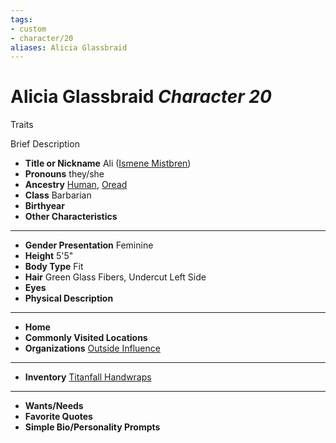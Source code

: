 ```yaml
---
tags:
- custom
- character/20
aliases: Alicia Glassbraid
---
```

# Alicia Glassbraid *Character 20*
Traits 

Brief Description

- **Title or Nickname** Ali ([Ismene Mistbren](ismene-mistbren-glassbraid.md))
- **Pronouns** they/she
- **Ancestry** [Human](../../../_rules/traits/human.md), [Oread](../../../_rules/traits/oread-b2.md) 
- **Class** Barbarian
- **Birthyear** 
- **Other Characteristics** 
---
- **Gender Presentation** Feminine
- **Height** 5'5"
- **Body Type** Fit
- **Hair** Green Glass Fibers, Undercut Left Side
- **Eyes** 
- **Physical Description** 
---
- **Home** 
- **Commonly Visited Locations** 
- **Organizations** [Outside Influence](../../organizations/outside-influence.md) 
---
- **Inventory** [Titanfall Handwraps](../../equipment/titanfall-handwraps.md) 
---
- **Wants/Needs** 
- **Favorite Quotes** 
- **Simple Bio/Personality Prompts** 